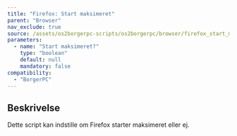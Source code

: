 ```yaml
---
title: "Firefox: Start maksimeret"
parent: "Browser"
nav_exclude: true
source: /assets/os2borgerpc-scripts/os2borgerpc/browser/firefox_start_maximized.sh
parameters:
  - name: "Start maksimeret?"
    type: "boolean"
    default: null
    mandatory: false
compatibility:
  - "BorgerPC"
---
```


## Beskrivelse
Dette script kan indstille om Firefox starter maksimeret eller ej.